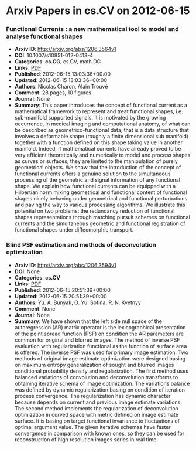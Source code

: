 # Arxiv Papers in cs.CV on 2012-06-15
### Functional Currents : a new mathematical tool to model and analyse functional shapes
- **Arxiv ID**: http://arxiv.org/abs/1206.3564v1
- **DOI**: 10.1007/s10851-012-0413-4
- **Categories**: **cs.CG**, cs.CV, math.DG
- **Links**: [PDF](http://arxiv.org/pdf/1206.3564v1)
- **Published**: 2012-06-15 13:03:36+00:00
- **Updated**: 2012-06-15 13:03:36+00:00
- **Authors**: Nicolas Charon, Alain Trouvé
- **Comment**: 28 pages, 10 figures
- **Journal**: None
- **Summary**: This paper introduces the concept of functional current as a mathematical framework to represent and treat functional shapes, i.e. sub-manifold supported signals. It is motivated by the growing occurrence, in medical imaging and computational anatomy, of what can be described as geometrico-functional data, that is a data structure that involves a deformable shape (roughly a finite dimensional sub manifold) together with a function defined on this shape taking value in another manifold.   Indeed, if mathematical currents have already proved to be very efficient theoretically and numerically to model and process shapes as curves or surfaces, they are limited to the manipulation of purely geometrical objects. We show that the introduction of the concept of functional currents offers a genuine solution to the simultaneous processing of the geometric and signal information of any functional shape. We explain how functional currents can be equipped with a Hilbertian norm mixing geometrical and functional content of functional shapes nicely behaving under geometrical and functional perturbations and paving the way to various processing algorithms. We illustrate this potential on two problems: the redundancy reduction of functional shapes representations through matching pursuit schemes on functional currents and the simultaneous geometric and functional registration of functional shapes under diffeomorphic transport.



### Blind PSF estimation and methods of deconvolution optimization
- **Arxiv ID**: http://arxiv.org/abs/1206.3594v1
- **DOI**: None
- **Categories**: **cs.CV**
- **Links**: [PDF](http://arxiv.org/pdf/1206.3594v1)
- **Published**: 2012-06-15 20:51:39+00:00
- **Updated**: 2012-06-15 20:51:39+00:00
- **Authors**: Yu. A. Bunyak, O. Yu. Sofina, R. N. Kvetnyy
- **Comment**: None
- **Journal**: None
- **Summary**: We have shown that the left side null space of the autoregression (AR) matrix operator is the lexicographical presentation of the point spread function (PSF) on condition the AR parameters are common for original and blurred images. The method of inverse PSF evaluation with regularization functional as the function of surface area is offered. The inverse PSF was used for primary image estimation. Two methods of original image estimate optimization were designed basing on maximum entropy generalization of sought and blurred images conditional probability density and regularization. The first method uses balanced variations of convolution and deconvolution transforms to obtaining iterative schema of image optimization. The variations balance was defined by dynamic regularization basing on condition of iteration process convergence. The regularization has dynamic character because depends on current and previous image estimate variations. The second method implements the regularization of deconvolution optimization in curved space with metric defined on image estimate surface. It is basing on target functional invariance to fluctuations of optimal argument value. The given iterative schemas have faster convergence in comparison with known ones, so they can be used for reconstruction of high resolution images series in real time.



